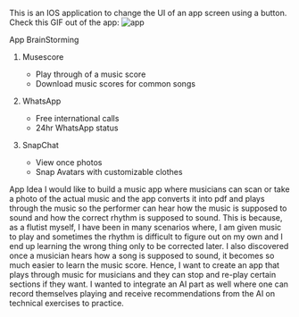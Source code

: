 This is an IOS application to change the UI of an app screen using a button.
Check this GIF out of the app:
![app](https://imgur.com/a/mercy-prework-wB4dhUc)


App BrainStorming
1. Musescore
    - Play through of a music score
    - Download music scores for common songs
    
2. WhatsApp
    - Free international calls
    - 24hr WhatsApp status
    
3. SnapChat
    - View once photos
    - Snap Avatars with customizable clothes

App Idea
I would like to build a music app where musicians can scan or take a photo of the actual music and the app converts it into pdf and plays through the music so the performer can hear how the music is supposed to sound and how the correct rhythm is supposed to sound. This is because, as a flutist myself, I have been in many scenarios where, I am given music to play and sometimes the rhythm is difficult to figure out on my own and I end up learning the wrong thing only to be corrected later. I also discovered once a musician hears how a song is supposed to sound, it becomes so much easier to learn the music score. Hence, I want to create an app that plays through music for musicians and they can stop and re-play certain sections if they want. I wanted to integrate an AI part as well where one can record themselves playing and receive recommendations from the AI on technical exercises to practice.
